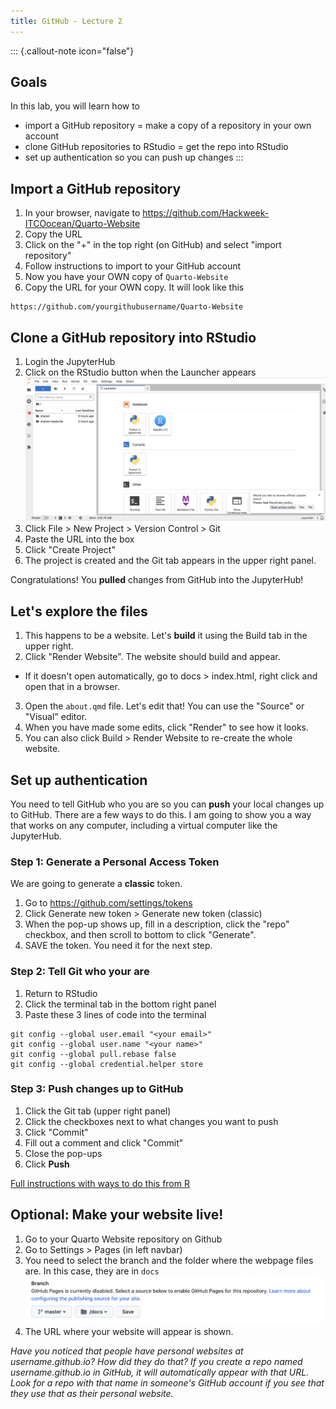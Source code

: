 ```yaml
---
title: GitHub - Lecture 2
---
```


::: {.callout-note icon="false"}
## Goals

In this lab, you will learn how to

-   import a GitHub repository = make a copy of a repository in your own account
-   clone GitHub repositories to RStudio = get the repo into RStudio
-   set up authentication so you can push up changes
:::

## Import a GitHub repository

1. In your browser, navigate to <https://github.com/Hackweek-ITCOocean/Quarto-Website>
2. Copy the URL
3. Click on the "+" in the top right (on GitHub) and select "import repository"
4. Follow instructions to import to your GitHub account
5. Now you have your OWN copy of `Quarto-Website`
6. Copy the URL for your OWN copy. It will look like this
```
https://github.com/yourgithubusername/Quarto-Website
```

## Clone a GitHub repository into RStudio

1. Login the JupyterHub
2. Click on the RStudio button when the Launcher appears
![Jupyterhub Launcher](./img/jhub-launcher.png)
3. Click File > New Project > Version Control > Git
4. Paste the URL into the box
5. Click "Create Project"
6. The project is created and the Git tab appears in the upper right panel.

Congratulations! You **pulled** changes from GitHub into the JupyterHub!

## Let's explore the files

1. This happens to be a website. Let's **build** it using the Build tab in the upper right.
2. Click "Render Website". The website should build and appear.
  - If it doesn't open automatically, go to docs > index.html, right click and open that in a browser.
3. Open the `about.qmd` file. Let's edit that! You can use the "Source" or "Visual" editor.
4. When you have made some edits, click "Render" to see how it looks.
5. You can also click Build > Render Website to re-create the whole website.

## Set up authentication

You need to tell GitHub who you are so you can **push** your local changes up to GitHub. There are a few ways to do this. I am going to show you a way that works on any computer, including a virtual computer like the JupyterHub.

### Step 1: Generate a Personal Access Token

We are going to generate a **classic** token.

1. Go to https://github.com/settings/tokens
2. Click Generate new token > Generate new token (classic)
3. When the pop-up shows up, fill in a description, click the "repo" checkbox, and then scroll to bottom to click "Generate".
4. SAVE the token. You need it for the next step.

### Step 2: Tell Git who your are

1. Return to RStudio
2. Click the terminal tab in the bottom right panel
3. Paste these 3 lines of code into the terminal
```
git config --global user.email "<your email>"
git config --global user.name "<your name>"
git config --global pull.rebase false
git config --global credential.helper store
```

### Step 3: Push changes up to GitHub

1. Click the Git tab (upper right panel)
2. Click the checkboxes next to what changes you want to push
3. Click "Commit"
4. Fill out a comment and click "Commit"
5. Close the pop-ups
6. Click **Push**

[Full instructions with ways to do this from R](https://rverse-tutorials.github.io/RWorkflow-NWFSC-2022/set-up.html#Git_from_RStudio_Desktop)

## Optional: Make your website live!

1. Go to your Quarto Website repository on Github
2. Go to Settings > Pages (in left navbar)
3. You need to select the branch and the folder where the webpage files are. In this case, they are in `docs`
![GitHub Pages](./img/github-pages.png)
4. The URL where your website will appear is shown.

*Have you noticed that people have personal websites at username.github.io? How did they do that? If you create a repo named username.github.io in GitHub, it will automatically appear with that URL. Look for a repo with that name in someone's GitHub account if you see that they use that as their personal website.*

